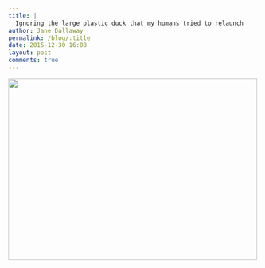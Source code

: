 ```yaml
---
title: |
  Ignoring the large plastic duck that my humans tried to relaunch
author: Jane Dallaway
permalink: /blog/:title
date: 2015-12-30 16:08
layout: post
comments: true
---
```


<div><a href="//static.skitters.dallaway.com/GWtp_FullSizeRender.jpg"><img src="//static.skitters.dallaway.com/GWtp_thumb_FullSizeRender.jpg" width="500" height="364"/></a></div>



  

      

